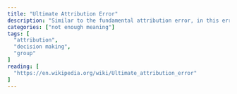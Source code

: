 ```yaml
---
title: "Ultimate Attribution Error"
description: "Similar to the fundamental attribution error, in this error a person is likely to make an internal attribution to an entire group instead of the individuals within the group. "
categories: ["not enough meaning"]
tags: [
  "attribution",
  "decision making",
  "group"
]
reading: [
  "https://en.wikipedia.org/wiki/Ultimate_attribution_error"
]
---
```


